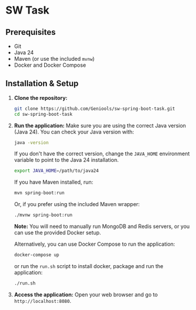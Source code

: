 # SW Task

## Prerequisites

- Git
- Java 24
- Maven (or use the included `mvnw`)
- Docker and Docker Compose

## Installation & Setup

1. **Clone the repository:**
   ```bash
   git clone https://github.com/Geniools/sw-spring-boot-task.git
   cd sw-spring-boot-task

2. **Run the application:**
   Make sure you are using the correct Java version (Java 24). You can check your Java version with:
    ```bash
    java -version
    ```
   If you don't have the correct version, change the `JAVA_HOME` environment variable to point to the Java 24
   installation.

    ```bash
    export JAVA_HOME=/path/to/java24
    ```

   If you have Maven installed, run:

    ```bash
    mvn spring-boot:run
    ```

   Or, if you prefer using the included Maven wrapper:

    ```bash
    ./mvnw spring-boot:run
    ```
   **Note:** You will need to manually run MongoDB and Redis servers, or you can use the provided Docker setup.

   Alternatively, you can use Docker Compose to run the application:

    ```bash
    docker-compose up 
    ```

   or run the `run.sh` script to install docker, package and run the application:

    ```bash
    ./run.sh
    ```

3. **Access the application:**
   Open your web browser and go to `http://localhost:8080`.

